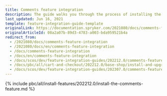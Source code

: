 ```yaml
---
title: Comments feature integration
description: The guide walks you through the process of installing the Comments feature into your project.
last_updated: Jun 16, 2021
template: feature-integration-guide-template
originalLink: https://documentation.spryker.com/2021080/docs/comments-feature-integration
originalArticleId: 08a2a07b-89d3-4783-a003-bda959521b4a
redirect_from:
  - /2021080/docs/comments-feature-integration
  - /2021080/docs/en/comments-feature-integration
  - /docs/comments-feature-integration
  - /docs/en/comments-feature-integration
  - /docs/scos/dev/feature-integration-guides/202212.0/comments-feature-integration.html
  - /docs/pbc/all/cart-and-checkout/202212.0/base-shop/install-and-upgrade/install-features/install-the-comments-feature.html
  - /docs/scos/dev/feature-integration-guides/202307.0/comments-feature-integration.html
---
```


{% include pbc/all/install-features/202212.0/install-the-comments-feature.md %} <!-- To edit, see /_includes/pbc/all/install-features/202212.0/install-the-comments-feature.md -->
